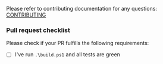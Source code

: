 Please refer to contributing documentation for any questions: [CONTRIBUTING](/docs/CONTRIBUTING.md)

### Pull request checklist

Please check if your PR fulfills the following requirements:

- [ ] I've run `.\build.ps1` and all tests are green
